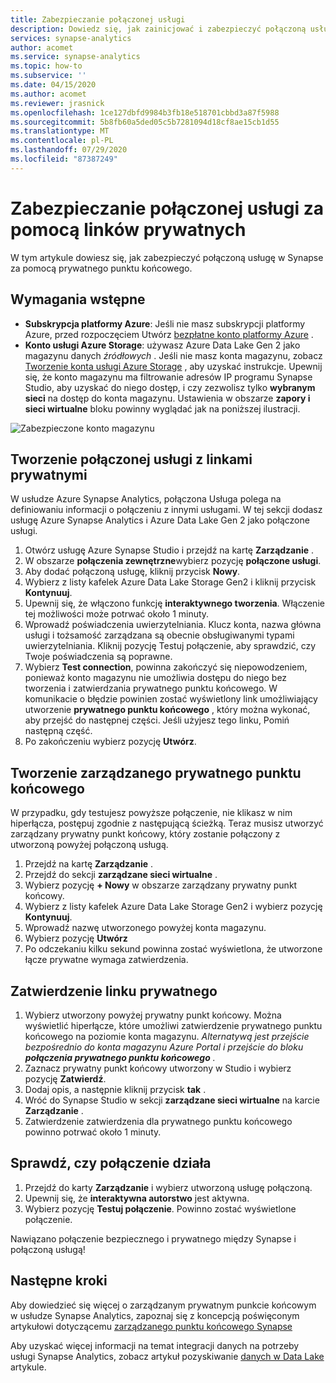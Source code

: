 ```yaml
---
title: Zabezpieczanie połączonej usługi
description: Dowiedz się, jak zainicjować i zabezpieczyć połączoną usługę za pomocą zarządzanej sieci wirtualnej
services: synapse-analytics
author: acomet
ms.service: synapse-analytics
ms.topic: how-to
ms.subservice: ''
ms.date: 04/15/2020
ms.author: acomet
ms.reviewer: jrasnick
ms.openlocfilehash: 1ce127dbfd9984b3fb18e518701cbbd3a87f5988
ms.sourcegitcommit: 5b8fb60a5ded05c5b7281094d18cf8ae15cb1d55
ms.translationtype: MT
ms.contentlocale: pl-PL
ms.lasthandoff: 07/29/2020
ms.locfileid: "87387249"
---
```

# <a name="secure-a-linked-service-with-private-links"></a>Zabezpieczanie połączonej usługi za pomocą linków prywatnych 

W tym artykule dowiesz się, jak zabezpieczyć połączoną usługę w Synapse za pomocą prywatnego punktu końcowego.

## <a name="prerequisites"></a>Wymagania wstępne

* **Subskrypcja platformy Azure**: Jeśli nie masz subskrypcji platformy Azure, przed rozpoczęciem Utwórz [bezpłatne konto platformy Azure](https://azure.microsoft.com/free/) .
* **Konto usługi Azure Storage**: używasz Azure Data Lake Gen 2 jako magazynu danych *źródłowych* . Jeśli nie masz konta magazynu, zobacz [Tworzenie konta usługi Azure Storage](../../storage/blobs/data-lake-storage-quickstart-create-account.md) , aby uzyskać instrukcje. Upewnij się, że konto magazynu ma filtrowanie adresów IP programu Synapse Studio, aby uzyskać do niego dostęp, i czy zezwolisz tylko **wybranym sieci** na dostęp do konta magazynu. Ustawienia w obszarze **zapory i sieci wirtualne** bloku powinny wyglądać jak na poniższej ilustracji.

![Zabezpieczone konto magazynu](./media/secure-storage-account.png)

## <a name="create-a-linked-service-with-private-links"></a>Tworzenie połączonej usługi z linkami prywatnymi

W usłudze Azure Synapse Analytics, połączona Usługa polega na definiowaniu informacji o połączeniu z innymi usługami. W tej sekcji dodasz usługę Azure Synapse Analytics i Azure Data Lake Gen 2 jako połączone usługi.

1. Otwórz usługę Azure Synapse Studio i przejdź na kartę **Zarządzanie** .
1. W obszarze **połączenia zewnętrzne**wybierz pozycję **połączone usługi**.
1. Aby dodać połączoną usługę, kliknij przycisk **Nowy**.
1. Wybierz z listy kafelek Azure Data Lake Storage Gen2 i kliknij przycisk **Kontynuuj**.
1. Upewnij się, że włączono funkcję **interaktywnego tworzenia**. Włączenie tej możliwości może potrwać około 1 minuty. 
1. Wprowadź poświadczenia uwierzytelniania. Klucz konta, nazwa główna usługi i tożsamość zarządzana są obecnie obsługiwanymi typami uwierzytelniania. Kliknij pozycję Testuj połączenie, aby sprawdzić, czy Twoje poświadczenia są poprawne.
1. Wybierz **Test connection**, powinna zakończyć się niepowodzeniem, ponieważ konto magazynu nie umożliwia dostępu do niego bez tworzenia i zatwierdzania prywatnego punktu końcowego. W komunikacie o błędzie powinien zostać wyświetlony link umożliwiający utworzenie **prywatnego punktu końcowego** , który można wykonać, aby przejść do następnej części. Jeśli użyjesz tego linku, Pomiń następną część.
1. Po zakończeniu wybierz pozycję **Utwórz**.

## <a name="create-a-managed-private-endpoint"></a>Tworzenie zarządzanego prywatnego punktu końcowego

W przypadku, gdy testujesz powyższe połączenie, nie klikasz w nim hiperłącza, postępuj zgodnie z następującą ścieżką. Teraz musisz utworzyć zarządzany prywatny punkt końcowy, który zostanie połączony z utworzoną powyżej połączoną usługą.

1. Przejdź na kartę **Zarządzanie** .
1. Przejdź do sekcji **zarządzane sieci wirtualne** .
1. Wybierz pozycję **+ Nowy** w obszarze zarządzany prywatny punkt końcowy.
1. Wybierz z listy kafelek Azure Data Lake Storage Gen2 i wybierz pozycję **Kontynuuj**.
1. Wprowadź nazwę utworzonego powyżej konta magazynu.
1. Wybierz pozycję **Utwórz**
1. Po odczekaniu kilku sekund powinna zostać wyświetlona, że utworzone łącze prywatne wymaga zatwierdzenia.

## <a name="private-link-approval"></a>Zatwierdzenie linku prywatnego
1. Wybierz utworzony powyżej prywatny punkt końcowy. Można wyświetlić hiperłącze, które umożliwi zatwierdzenie prywatnego punktu końcowego na poziomie konta magazynu. *Alternatywą jest przejście bezpośrednio do konta magazynu Azure Portal i przejście do bloku **połączenia prywatnego punktu końcowego** .*
1. Zaznacz prywatny punkt końcowy utworzony w Studio i wybierz pozycję **Zatwierdź**.
1. Dodaj opis, a następnie kliknij przycisk **tak** .
1. Wróć do Synapse Studio w sekcji **zarządzane sieci wirtualne** na karcie **Zarządzanie** .
1. Zatwierdzenie zatwierdzenia dla prywatnego punktu końcowego powinno potrwać około 1 minuty.

## <a name="check-the-connection-works"></a>Sprawdź, czy połączenie działa
1. Przejdź do karty **Zarządzanie** i wybierz utworzoną usługę połączoną.
1. Upewnij się, że **interaktywna autorstwo** jest aktywna.
1. Wybierz pozycję **Testuj połączenie**. Powinno zostać wyświetlone połączenie.

Nawiązano połączenie bezpiecznego i prywatnego między Synapse i połączoną usługą!

## <a name="next-steps"></a>Następne kroki

Aby dowiedzieć się więcej o zarządzanym prywatnym punkcie końcowym w usłudze Synapse Analytics, zapoznaj się z koncepcją poświęconym artykułowi dotyczącemu [zarządzanego punktu końcowego Synapse](data-integration-data-lake.md)

Aby uzyskać więcej informacji na temat integracji danych na potrzeby usługi Synapse Analytics, zobacz artykuł pozyskiwanie [danych w Data Lake](data-integration-data-lake.md) artykule.
